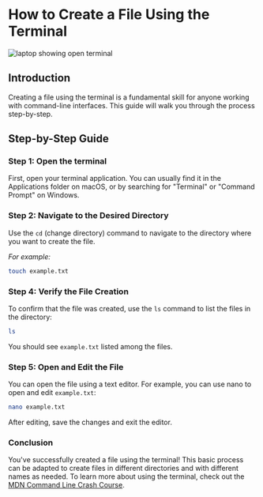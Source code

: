 # How to Create a File Using the Terminal
![laptop showing open terminal](https://images.unsplash.com/photo-1493020258366-be3ead1b3027?q=80&w=2360&auto=format&fit=crop&ixlib=rb-4.0.3&ixid=M3wxMjA3fDB8MHxwaG90by1wYWdlfHx8fGVufDB8fHx8fA%3D%3D)
## Introduction
Creating a file using the terminal is a fundamental skill for anyone working with command-line interfaces. This guide will walk you through the process step-by-step.

## Step-by-Step Guide
### Step 1: Open the terminal
First, open your terminal application. You can usually find it in the Applications folder on macOS, or by searching for "Terminal" or "Command Prompt" on Windows.

### Step 2: Navigate to the Desired Directory
Use the `cd` (change directory) command to navigate to the directory where you want to create the file.

*For example:*
```bash
touch example.txt
```
### Step 4: Verify the File Creation
To confirm that the file was created, use the `ls` command to list the files in the directory:

```bash
ls
```
You should see `example.txt` listed among the files. 

### Step 5: Open and Edit the File
You can open the file using a text editor. For example, you can use nano to open and edit `example.txt`:

```bash
nano example.txt
```
After editing, save the changes and exit the editor. 

### Conclusion
You've successfully created a file using the terminal! This basic process can be adapted to create files in different directories and with different names as needed. To learn more about using the terminal, check out the [MDN Command Line Crash Course](https://developer.mozilla.org/en-US/docs/Learn/Tools_and_testing/Understanding_client-side_tools/Command_line).
